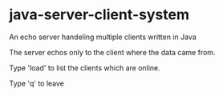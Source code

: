 # java-server-client-system
An echo server handeling multiple clients written in Java

The server echos only to the client where the data came from.

Type 'load' to list the clients which are online.

Type 'q' to leave
